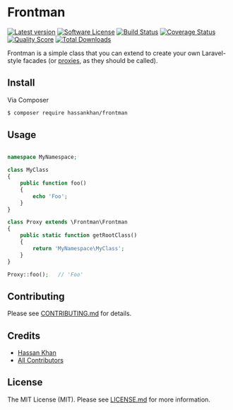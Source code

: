 # Frontman

[![Latest version][ico-version]][link-composer]
[![Software License][ico-license]](LICENSE.md)
[![Build Status][ico-travis]][link-travis]
[![Coverage Status][ico-scrutinizer]][link-scrutinizer]
[![Quality Score][ico-code-quality]][link-code-quality]
[![Total Downloads][ico-downloads]][link-downloads]

Frontman is a simple class that you can extend to create your own Laravel-style facades (or [proxies](http://en.wikipedia.org/wiki/Proxy_pattern), as they should be called).

## Install

Via Composer

``` bash
$ composer require hassankhan/frontman
```

## Usage

```php

namespace MyNamespace;

class MyClass
{
    public function foo()
    {
        echo 'Foo';
    }
}

class Proxy extends \Frontman\Frontman
{
    public static function getRootClass()
    {
        return 'MyNamespace\MyClass';
    }
}

Proxy::foo();   // 'Foo'
```

## Contributing

Please see [CONTRIBUTING.md](CONTRIBUTING.md) for details.

## Credits

- [Hassan Khan](https://github.com/hassankhan)
- [All Contributors](https://github.com/hassankhan/frontman/contributors)

## License

The MIT License (MIT). Please see [LICENSE.md](LICENSE.md) for more information.

[ico-version]: https://img.shields.io/github/release/hassankhan/frontman.svg?style=flat-square
[ico-license]: https://img.shields.io/badge/license-MIT-brightgreen.svg?style=flat-square
[ico-travis]: https://img.shields.io/travis/hassankhan/frontman/master.svg?style=flat-square
[ico-scrutinizer]: https://img.shields.io/scrutinizer/coverage/g/hassankhan/frontman.svg?style=flat-square
[ico-code-quality]: https://img.shields.io/scrutinizer/g/hassankhan/frontman.svg?style=flat-square
[ico-downloads]: https://img.shields.io/packagist/dt/hassankhan/frontman.svg?style=flat-square

[link-composer]: https://github.com/hassankhan/frontman/releases
[link-travis]: https://travis-ci.org/hassankhan/frontman
[link-scrutinizer]: https://scrutinizer-ci.com/g/hassankhan/frontman/code-structure
[link-code-quality]: https://scrutinizer-ci.com/g/hassankhan/frontman
[link-downloads]: https://packagist.org/packages/hassankhan/frontman
